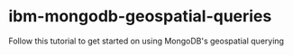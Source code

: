 # ibm-mongodb-geospatial-queries
Follow this tutorial to get started on using MongoDB's geospatial querying
